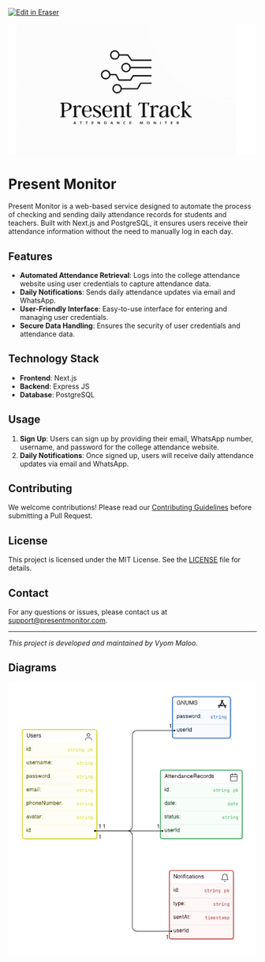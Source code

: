 <p><a target="_blank" href="https://app.eraser.io/workspace/TlPyEGoq2I4f7H4agxgm" id="edit-in-eraser-github-link"><img alt="Edit in Eraser" src="https://firebasestorage.googleapis.com/v0/b/second-petal-295822.appspot.com/o/images%2Fgithub%2FOpen%20in%20Eraser.svg?alt=media&amp;token=968381c8-a7e7-472a-8ed6-4a6626da5501"></a></p>

![Logo](/Images/Logo.png)

# Present Monitor
Present Monitor is a web-based service designed to automate the process of checking and sending daily attendance records for students and teachers. Built with Next.js and PostgreSQL, it ensures users receive their attendance information without the need to manually log in each day.

## Features
- **Automated Attendance Retrieval**: Logs into the college attendance website using user credentials to capture attendance data.
- **Daily Notifications**: Sends daily attendance updates via email and WhatsApp.
- **User-Friendly Interface**: Easy-to-use interface for entering and managing user credentials.
- **Secure Data Handling**: Ensures the security of user credentials and attendance data.
## Technology Stack
- **Frontend**: Next.js
- **Backend**: Express JS
- **Database**: PostgreSQL

## Usage
1. **Sign Up**: Users can sign up by providing their email, WhatsApp number, username, and password for the college attendance website.
2. **Daily Notifications**: Once signed up, users will receive daily attendance updates via email and WhatsApp.
## Contributing
We welcome contributions! Please read our [﻿Contributing Guidelines](CONTRIBUTING.md) before submitting a Pull Request.

## License
This project is licensed under the MIT License. See the [﻿LICENSE](LICENSE) file for details.

## Contact
For any questions or issues, please contact us at [﻿support@presentmonitor.com](mailto:support@presentmonitor.com).

---

_This project is developed and maintained by Vyom Maloo._


<!-- eraser-additional-content -->
## Diagrams
<!-- eraser-additional-files -->
<a href="/README-entity-relationship-1.eraserdiagram" data-element-id="6mykseFl2wwplBxeW_900"><img src="/.eraser/TlPyEGoq2I4f7H4agxgm___YDMP18lsrdcJazAWpneBnbXgRz22___---diagram----c224a371e838d02a6c74a48068f678ab.png" alt="" data-element-id="6mykseFl2wwplBxeW_900" /></a>
<!-- end-eraser-additional-files -->
<!-- end-eraser-additional-content -->
<!--- Eraser file: https://app.eraser.io/workspace/TlPyEGoq2I4f7H4agxgm --->